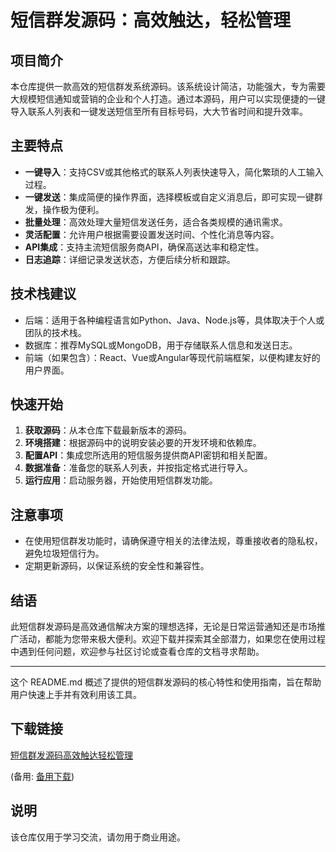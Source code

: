 # 短信群发源码：高效触达，轻松管理

## 项目简介

本仓库提供一款高效的短信群发系统源码。该系统设计简洁，功能强大，专为需要大规模短信通知或营销的企业和个人打造。通过本源码，用户可以实现便捷的一键导入联系人列表和一键发送短信至所有目标号码，大大节省时间和提升效率。

## 主要特点

- **一键导入**：支持CSV或其他格式的联系人列表快速导入，简化繁琐的人工输入过程。
- **一键发送**：集成简便的操作界面，选择模板或自定义消息后，即可实现一键群发，操作极为便利。
- **批量处理**：高效处理大量短信发送任务，适合各类规模的通讯需求。
- **灵活配置**：允许用户根据需要设置发送时间、个性化消息等内容。
- **API集成**：支持主流短信服务商API，确保高送达率和稳定性。
- **日志追踪**：详细记录发送状态，方便后续分析和跟踪。

## 技术栈建议

- 后端：适用于各种编程语言如Python、Java、Node.js等，具体取决于个人或团队的技术栈。
- 数据库：推荐MySQL或MongoDB，用于存储联系人信息和发送日志。
- 前端（如果包含）：React、Vue或Angular等现代前端框架，以便构建友好的用户界面。

## 快速开始

1. **获取源码**：从本仓库下载最新版本的源码。
2. **环境搭建**：根据源码中的说明安装必要的开发环境和依赖库。
3. **配置API**：集成您所选用的短信服务提供商API密钥和相关配置。
4. **数据准备**：准备您的联系人列表，并按指定格式进行导入。
5. **运行应用**：启动服务器，开始使用短信群发功能。

## 注意事项

- 在使用短信群发功能时，请确保遵守相关的法律法规，尊重接收者的隐私权，避免垃圾短信行为。
- 定期更新源码，以保证系统的安全性和兼容性。

## 结语

此短信群发源码是高效通信解决方案的理想选择，无论是日常运营通知还是市场推广活动，都能为您带来极大便利。欢迎下载并探索其全部潜力，如果您在使用过程中遇到任何问题，欢迎参与社区讨论或查看仓库的文档寻求帮助。

---

这个 README.md 概述了提供的短信群发源码的核心特性和使用指南，旨在帮助用户快速上手并有效利用该工具。

## 下载链接
[短信群发源码高效触达轻松管理](https://pan.quark.cn/s/f683c58f444d) 

(备用: [备用下载](https://pan.baidu.com/s/1AmnUjHOUzAsFx2B9Gz2NKQ?pwd=1234))

## 说明

该仓库仅用于学习交流，请勿用于商业用途。
